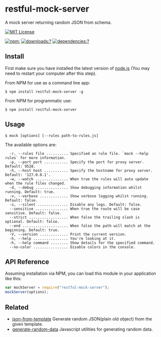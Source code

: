 # restful-mock-server

A mock server returning random JSON from schema. 

[![MIT License](https://img.shields.io/badge/license-MIT_License-green.svg?style=flat-square)](https://github.com/bubkoo/restful-mock-server/blob/master/LICENSE)

[![npm:](https://img.shields.io/npm/v/restful-mock-server.svg?style=flat-square)](https://www.npmjs.com/packages/restful-mock-server)
[![downloads:?](https://img.shields.io/npm/dm/restful-mock-server.svg?style=flat-square)](https://www.npmjs.com/packages/restful-mock-server)
[![dependencies:?](https://img.shields.io/david/bubkoo/restful-mock-server.svg?style=flat-square)](https://david-dm.org/bubkoo/restful-mock-server)

## Install

First make sure you have installed the latest version of [node.js](http://nodejs.org/) 
(You may need to restart your computer after this step).

From NPM for use as a command line app:

```
$ npm install restful-mock-server -g
```

From NPM for programmatic use:

```
$ npm install restful-mock-server
```


## Usage

```
$ mock [options] [--rules path-to-rules.js]
```

The available options are:

```
  -r, --rules file .......... Specified an rule file. `mock --help rules` for more information.
  -p, --port port ........... Specify the port for proxy server. Default: 9528.
  -h, --host host ........... Specify the hostname for proxy server. Default: '127.0.0.1'.
  -w, --watch ............... When true the rules will auto update when the rule files changed.
  -d, --debug ............... Show debugging information whilst running. Default: true.
  -v, --verbose ............. Show verbose logging whilst running. Default: false.
  -s, --silent .............. Disable any logs. Default: false.
  --sensitive ............... When true the route will be case sensitive. Default: false.
  --strict .................. When false the trailing slash is optional. Default: false.
  --end ..................... When false the path will match at the beginning. Default: true.
  -V, --version ............. Print the current version.
  -h, --help ................ You're looking at it.
  -h, --help command ........ Show details for the specified command.
  --no-color ................ Disable colors in the console.
```

## API Reference

Assuming installation via NPM, you can load this module in your application like this:

```js
var mockServer = require("restful-mock-server");
mockServer(options);
```


## Related

- [json-from-template](https://github.com/bubkoo/json-from-template) Generate random JSON(plain old object) from the given template.
- [generate-random-data](https://github.com/bubkoo/generate-random-data) Javascript utilities for generating random data.
